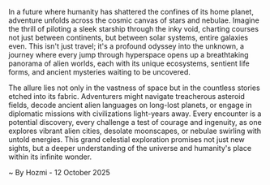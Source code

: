 
In a future where humanity has shattered the confines of its home planet, adventure unfolds across the cosmic canvas of stars and nebulae. Imagine the thrill of piloting a sleek starship through the inky void, charting courses not just between continents, but between solar systems, entire galaxies even. This isn't just travel; it's a profound odyssey into the unknown, a journey where every jump through hyperspace opens up a breathtaking panorama of alien worlds, each with its unique ecosystems, sentient life forms, and ancient mysteries waiting to be uncovered.

The allure lies not only in the vastness of space but in the countless stories etched into its fabric. Adventurers might navigate treacherous asteroid fields, decode ancient alien languages on long-lost planets, or engage in diplomatic missions with civilizations light-years away. Every encounter is a potential discovery, every challenge a test of courage and ingenuity, as one explores vibrant alien cities, desolate moonscapes, or nebulae swirling with untold energies. This grand celestial exploration promises not just new sights, but a deeper understanding of the universe and humanity's place within its infinite wonder.

~ By Hozmi - 12 October 2025
